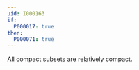 ```yaml
---
uid: I000163
if:
  P000017: true
then:
  P000071: true
---
```


All compact subsets are relatively compact.

